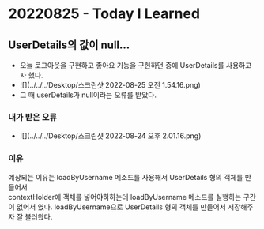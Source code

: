 # 20220825 - Today I Learned

## UserDetails의 값이 null...

- 오늘 로그아웃을 구현하고 좋아요 기능을 구현하던 중에 UserDetails를 사용하고자 했다.
- ![](../../../Desktop/스크린샷 2022-08-25 오전 1.54.16.png)
- 그 때 userDetails가 null이라는 오류를 받았다.

### 내가 받은 오류
- ![](../../../Desktop/스크린샷 2022-08-24 오후 2.01.16.png)

### 이유

예상되는 이유는 loadByUsername 메소드를 사용해서 UserDetails 형의 객체를 만들어서 \
contextHolder에 객체를 넣어야하하는데 loadByUsername 메소드를 실행하는 구간이 없어서 였다.
loadByUsername으로 UserDetails 형의 객체를 만들어서 저장해주자 잘 불러왔다.